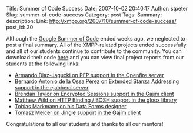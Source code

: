 Title: Summer of Code Success
Date: 2007-10-02 20:40:17
Author: stpeter
Slug: summer-of-code-success
Category: post
Tags: 
Summary: description:
Link: http://xmpp.org/2007/10/summer-of-code-success/
post_id: 30


Although the [Google Summer of Code](http://blog.xmpp.org/?p=20) ended weeks ago, we neglected to post a final summary. All of the XMPP-related projects ended successfully and all of our students continue to contribute to the community. You can download their code [here](http://code.google.com/p/google-summer-of-code-2007-xmpp/downloads/list) and you can view final project reports from our students at the following links:

* [Armando Diaz-Jagucki on PEP support in the Openfire server](http://caustiq.esoteriq.org/nb/archives/2007/08/#e2007-08-19T21_56_08.txt)
* [Bernardo Antonio de la Ossa Pérez on Extended Stanza Addressing support in the ejabberd server](http://badlop.blogspot.com/2007/08/summary-of-my-gsoc-project.html)
* [Brendan Taylor on Encrypted Sessions support in the Gajim client](http://necronomicorp.com/lab/31)
* [Matthew Wild on HTTP Binding / BOSH support in the gloox library](http://matthewstechnologyblog.blogspot.com/2007/09/summer-of-code-final-update.html)
* [Tobias Markmann on his Data Forms designer](http://ayena.de/index.php?q=node/58)
* [Tomasz Melcer on Jingle support in the Gajim client](http://liori.jogger.pl/2007/09/11/soc-summary/)

Congratulations to all our students and thanks to all our mentors!
